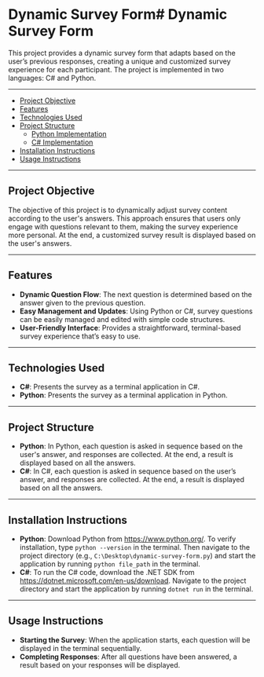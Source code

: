 # Dynamic Survey Form# Dynamic Survey Form
This project provides a dynamic survey form that adapts based on the user’s previous responses, creating a unique and customized survey experience for each participant. The project is implemented in two languages: C# and Python.

---------------------------------------------

- [Project Objective](#project-objective)
- [Features](#features)
- [Technologies Used](#technologies-used)
- [Project Structure](#project-structure)
  - [Python Implementation](#python-implementation)
  - [C# Implementation](#c-implementation)
- [Installation Instructions](#installation-instructions)
- [Usage Instructions](#usage-instructions)

---------------------------------------------

## Project Objective

The objective of this project is to dynamically adjust survey content according to the user's answers. This approach ensures that users only engage with questions relevant to them, making the survey experience more personal. At the end, a customized survey result is displayed based on the user's answers.

---------------------------------------------

## Features

* **Dynamic Question Flow**: The next question is determined based on the answer given to the previous question.
* **Easy Management and Updates**: Using Python or C#, survey questions can be easily managed and edited with simple code structures.
* **User-Friendly Interface**: Provides a straightforward, terminal-based survey experience that’s easy to use.

---------------------------------------------

## Technologies Used

* **C#**: Presents the survey as a terminal application in C#.
* **Python**: Presents the survey as a terminal application in Python.

---------------------------------------------

## Project Structure

* **Python**: In Python, each question is asked in sequence based on the user's answer, and responses are collected. At the end, a result is displayed based on all the answers.
* **C#**: In C#, each question is asked in sequence based on the user’s answer, and responses are collected. At the end, a result is displayed based on all the answers.

---------------------------------------------

## Installation Instructions

* **Python**: Download Python from https://www.python.org/. To verify installation, type `python --version` in the terminal. Then navigate to the project directory (e.g., `C:\Desktop\dynamic-survey-form.py`) and start the application by running `python file_path` in the terminal.
* **C#**: To run the C# code, download the .NET SDK from https://dotnet.microsoft.com/en-us/download. Navigate to the project directory and start the application by running `dotnet run` in the terminal.

---------------------------------------------

## Usage Instructions

* **Starting the Survey**: When the application starts, each question will be displayed in the terminal sequentially.
* **Completing Responses**: After all questions have been answered, a result based on your responses will be displayed.
